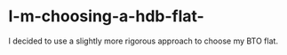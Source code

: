 # I-m-choosing-a-hdb-flat-
I decided to use a slightly more rigorous approach to choose my BTO flat.
